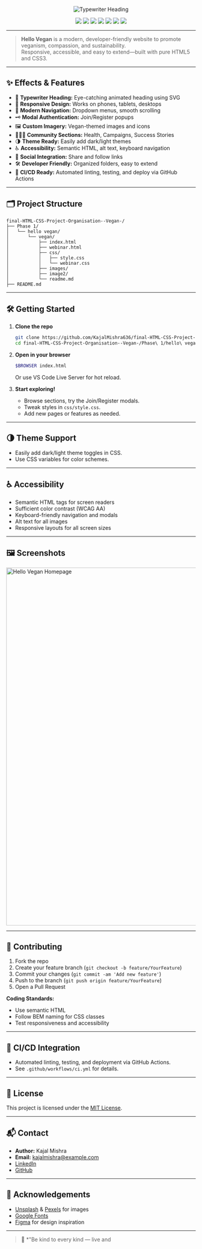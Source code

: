 <p align="center">
  <img src="https://readme-typing-svg.demolab.com?font=Fira+Code&size=36&pause=1000&color=36BCF7&center=true&vCenter=true&width=900&lines=Hello+Vegan;A+Modern+Responsive+Vegan+Website" alt="Typewriter Heading" />
</p>

<p align="center">
  <img src="https://img.shields.io/badge/PRs-welcome-brightgreen.svg?style=flat-square" />
  <img src="https://img.shields.io/badge/Made%20with-HTML5%20%26%20CSS3-blue.svg?style=flat-square" />
  <img src="https://img.shields.io/badge/License-MIT-yellow.svg?style=flat-square" />
  <img src="https://img.shields.io/badge/Responsive-Design-green" />
  <img src="https://img.shields.io/badge/Accessibility-AA%20WCAG-blueviolet" />
  <img src="https://img.shields.io/badge/Theme-Light%2FDark-purple" />
  <img src="https://img.shields.io/github/actions/workflow/status/KajalMishra636/final-HTML-CSS-Project-Organisation--Vegan-/ci.yml?label=CI%2FCD" />
</p>

---

> **Hello Vegan** is a modern, developer-friendly website to promote veganism, compassion, and sustainability.  
> Responsive, accessible, and easy to extend—built with pure HTML5 and CSS3.

---

## ✨ Effects & Features

- 🌱 **Typewriter Heading:** Eye-catching animated heading using SVG
- 📱 **Responsive Design:** Works on phones, tablets, desktops
- 🧭 **Modern Navigation:** Dropdown menus, smooth scrolling
- 🗝️ **Modal Authentication:** Join/Register popups
- 🖼️ **Custom Imagery:** Vegan-themed images and icons
- 🧑‍🤝‍🧑 **Community Sections:** Health, Campaigns, Success Stories
- 🌗 **Theme Ready:** Easily add dark/light themes
- ♿ **Accessibility:** Semantic HTML, alt text, keyboard navigation
- 🔗 **Social Integration:** Share and follow links
- 🛠️ **Developer Friendly:** Organized folders, easy to extend
- 🚀 **CI/CD Ready:** Automated linting, testing, and deploy via GitHub Actions

---

## 🗂️ Project Structure

```
final-HTML-CSS-Project-Organisation--Vegan-/
├── Phase 1/
│   └── hello vegan/
│       └── vegan/
│           ├── index.html
│           ├── webinar.html
│           ├── css/
│           │   ├── style.css
│           │   └── webinar.css
│           ├── images/
│           ├── image2/
│           └── readme.md
├── README.md
```

---

## 🛠️ Getting Started

1. **Clone the repo**
   ```sh
   git clone https://github.com/KajalMishra636/final-HTML-CSS-Project-Organisation--Vegan-.git
   cd final-HTML-CSS-Project-Organisation--Vegan-/Phase\ 1/hello\ vegan/vegan
   ```

2. **Open in your browser**
   ```sh
   $BROWSER index.html
   ```
   Or use VS Code Live Server for hot reload.

3. **Start exploring!**
   - Browse sections, try the Join/Register modals.
   - Tweak styles in `css/style.css`.
   - Add new pages or features as needed.

---

## 🌗 Theme Support

- Easily add dark/light theme toggles in CSS.
- Use CSS variables for color schemes.

---

## ♿ Accessibility

- Semantic HTML tags for screen readers
- Sufficient color contrast (WCAG AA)
- Keyboard-friendly navigation and modals
- Alt text for all images
- Responsive layouts for all screen sizes

---

## 🖼️ Screenshots

<img width="1515" height="949" alt="Hello Vegan Homepage" src="https://github.com/user-attachments/assets/hello-vegan-screenshot.png" />

---

## 🤝 Contributing

1. Fork the repo
2. Create your feature branch (`git checkout -b feature/YourFeature`)
3. Commit your changes (`git commit -am 'Add new feature'`)
4. Push to the branch (`git push origin feature/YourFeature`)
5. Open a Pull Request

**Coding Standards:**
- Use semantic HTML
- Follow BEM naming for CSS classes
- Test responsiveness and accessibility

---

## 🚀 CI/CD Integration

- Automated linting, testing, and deployment via GitHub Actions.
- See `.github/workflows/ci.yml` for details.

---

## 📄 License

This project is licensed under the [MIT License](LICENSE).

---

## 📬 Contact

- **Author:** Kajal Mishra
- **Email:** kajalmishra@example.com
- [LinkedIn](https://www.linkedin.com/in/kajal-mishra-b64bb8308)
- [GitHub](https://github.com/KajalMishra636)

---

## 🙏 Acknowledgements

- [Unsplash](https://unsplash.com) & [Pexels](https://pexels.com) for images
- [Google Fonts](https://fonts.google.com/)
- [Figma](https://www.figma.com/design/kshjxqWDy0O66UZihM7wjh/Untitled?t=JFxmjZ3gqBrAIGtN-0) for design inspiration

---

> 💚 *"Be kind to every kind — live and